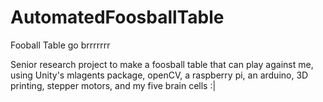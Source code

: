 # AutomatedFoosballTable
Fooball Table go brrrrrrr

Senior research project to make a foosball table that can play against me, using Unity's mlagents package, openCV, a raspberry pi, an arduino, 3D printing, stepper motors, and my five brain cells :|
